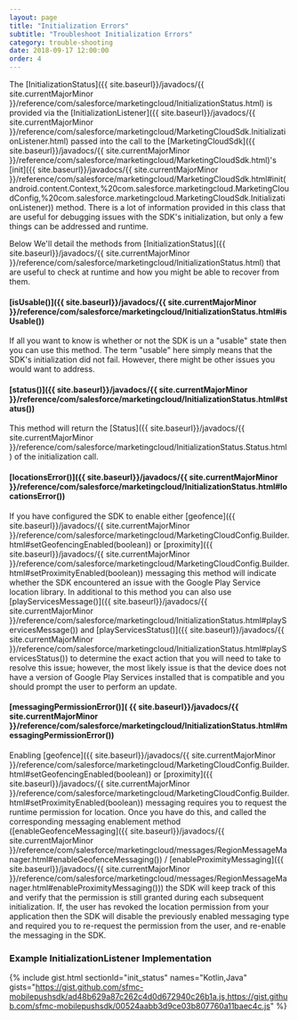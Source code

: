 ```yaml
---
layout: page
title: "Initialization Errors"
subtitle: "Troubleshoot Initialization Errors"
category: trouble-shooting
date: 2018-09-17 12:00:00
order: 4
---
```

The [InitializationStatus]({{ site.baseurl}}/javadocs/{{ site.currentMajorMinor }}/reference/com/salesforce/marketingcloud/InitializationStatus.html) is provided via the [InitializationListener]({{ site.baseurl}}/javadocs/{{ site.currentMajorMinor }}/reference/com/salesforce/marketingcloud/MarketingCloudSdk.InitializationListener.html) passed into the call to the [MarketingCloudSdk]({{ site.baseurl}}/javadocs/{{ site.currentMajorMinor }}/reference/com/salesforce/marketingcloud/MarketingCloudSdk.html)'s [init]({{ site.baseurl}}/javadocs/{{ site.currentMajorMinor }}/reference/com/salesforce/marketingcloud/MarketingCloudSdk.html#init(android.content.Context,%20com.salesforce.marketingcloud.MarketingCloudConfig,%20com.salesforce.marketingcloud.MarketingCloudSdk.InitializationListener)) method.  There is a lot of information provided in this class that are useful for debugging issues with the SDK's initialization, but only a few things can be addressed and runtime.

Below We'll detail the methods from [InitializationStatus]({{ site.baseurl}}/javadocs/{{ site.currentMajorMinor }}/reference/com/salesforce/marketingcloud/InitializationStatus.html) that are useful to check at runtime and how you might be able to recover from them.

#### [isUsable()]({{ site.baseurl}}/javadocs/{{ site.currentMajorMinor }}/reference/com/salesforce/marketingcloud/InitializationStatus.html#isUsable())

If all you want to know is whether or not the SDK is un a "usable" state then you can use this method.  The term "usable" here simply means that the SDK's initialization did not fail.  However, there might be other issues you would want to address.

#### [status()]({{ site.baseurl}}/javadocs/{{ site.currentMajorMinor }}/reference/com/salesforce/marketingcloud/InitializationStatus.html#status())

This method will return the [Status]({{ site.baseurl}}/javadocs/{{ site.currentMajorMinor }}/reference/com/salesforce/marketingcloud/InitializationStatus.Status.html) of the initialization call.  

#### [locationsError()]({{ site.baseurl}}/javadocs/{{ site.currentMajorMinor }}/reference/com/salesforce/marketingcloud/InitializationStatus.html#locationsError())

If you have configured the SDK to enable either [geofence]({{ site.baseurl}}/javadocs/{{ site.currentMajorMinor }}/reference/com/salesforce/marketingcloud/MarketingCloudConfig.Builder.html#setGeofencingEnabled(boolean)) or [proximity]({{ site.baseurl}}/javadocs/{{ site.currentMajorMinor }}/reference/com/salesforce/marketingcloud/MarketingCloudConfig.Builder.html#setProximityEnabled(boolean)) messaging this method will indicate whether the SDK encountered an issue with the Google Play Service location library.  In additional to this method you can also use [playServicesMessage()]({{ site.baseurl}}/javadocs/{{ site.currentMajorMinor }}/reference/com/salesforce/marketingcloud/InitializationStatus.html#playServicesMessage()) and [playServicesStatus()]({{ site.baseurl}}/javadocs/{{ site.currentMajorMinor }}/reference/com/salesforce/marketingcloud/InitializationStatus.html#playServicesStatus()) to determine the exact action that you will need to take to resolve this issue; however, the most likely issue is that the device does not have a version of Google Play Services installed that is compatible and you should prompt the user to perform an update.

#### [messagingPermissionError()]( {{ site.baseurl}}/javadocs/{{ site.currentMajorMinor }}/reference/com/salesforce/marketingcloud/InitializationStatus.html#messagingPermissionError())

Enabling [geofence]({{ site.baseurl}}/javadocs/{{ site.currentMajorMinor }}/reference/com/salesforce/marketingcloud/MarketingCloudConfig.Builder.html#setGeofencingEnabled(boolean)) or [proximity]({{ site.baseurl}}/javadocs/{{ site.currentMajorMinor }}/reference/com/salesforce/marketingcloud/MarketingCloudConfig.Builder.html#setProximityEnabled(boolean))  messaging requires you to request the runtime permission for location.  Once you have do this, and called the corresponding messaging enablement method ([enableGeofenceMessaging]({{ site.baseurl}}/javadocs/{{ site.currentMajorMinor }}/reference/com/salesforce/marketingcloud/messages/RegionMessageManager.html#enableGeofenceMessaging()) / [enableProximityMessaging]({{ site.baseurl}}/javadocs/{{ site.currentMajorMinor }}/reference/com/salesforce/marketingcloud/messages/RegionMessageManager.html#enableProximityMessaging())) the SDK will keep track of this and verify that the permission is still granted during each subsequent initialization.  If, the user has revoked the location permission from your application then the SDK will disable the previously enabled messaging type and required you to re-request the permission from the user, and re-enable the messaging in the SDK.

### Example InitializationListener Implementation

{% include gist.html sectionId="init_status" names="Kotlin,Java" gists="https://gist.github.com/sfmc-mobilepushsdk/ad48b629a87c262c4d0d672940c26b1a.js,https://gist.github.com/sfmc-mobilepushsdk/00524aabb3d9ce03b807760a11baec4c.js" %}
